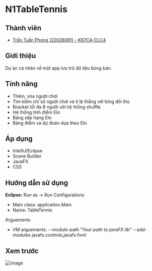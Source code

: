# N1TableTennis

## Thành viên

- [Trần Tuấn Phong (22028081) - K67CA-CLC4](https://github.com/Hancovirus)

## Giới thiệu

Dự án cá nhân về một app lưu trữ dữ liệu bóng bàn.

## Tính năng

- Thêm, xóa người chơi
- Tìm kiếm chỉ số người chơi và tỉ lệ thắng với từng đối thủ
- Bracket tối đa 8 người với hệ thống shuffle
- Hệ thống tính điểm Elo
- Bảng xếp hạng Elo
- Bảng điểm và dự đoán dựa theo Elo

## Áp dụng

- IntelliJ/Eclipse
- Scene Builder
- JavaFX
- CSS

## Hướng dẫn sử dụng

**Eclipse:** 
Run as -> Run Configurations
- Main class: application.Main
- Name: TableTennis

Arguements
- VM arguements: --module-path "*Your path to javaFX lib*" --add-modules javafx.controls,javafx.fxml

## Xem trước

![image](https://github.com/Hancovirus/N1PingpongProject/assets/125468313/acae43af-5dc0-45e5-b522-c4812314abc7)






